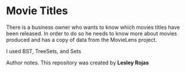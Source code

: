 # Movie Titles

There is a business owner who wants to know which movies titles have been released. 
In order to do so he needs to know more about movies produced and has a copy of data from the MovieLens project.

I used BST, TreeSets, and Sets

Author notes. This repository was created by <b>Lesley Rojas</b>

